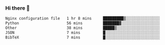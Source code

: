### Hi there 👋

<!--START_SECTION:waka-->

```txt
Nginx configuration file   1 hr 8 mins     █████████▒░░░░░░░░░░░░░░░   37.43 %
Python                     56 mins         ███████▓░░░░░░░░░░░░░░░░░   31.09 %
Other                      38 mins         █████▒░░░░░░░░░░░░░░░░░░░   20.88 %
JSON                       7 mins          █░░░░░░░░░░░░░░░░░░░░░░░░   04.38 %
BibTeX                     7 mins          █░░░░░░░░░░░░░░░░░░░░░░░░   03.93 %
```

<!--END_SECTION:waka-->
